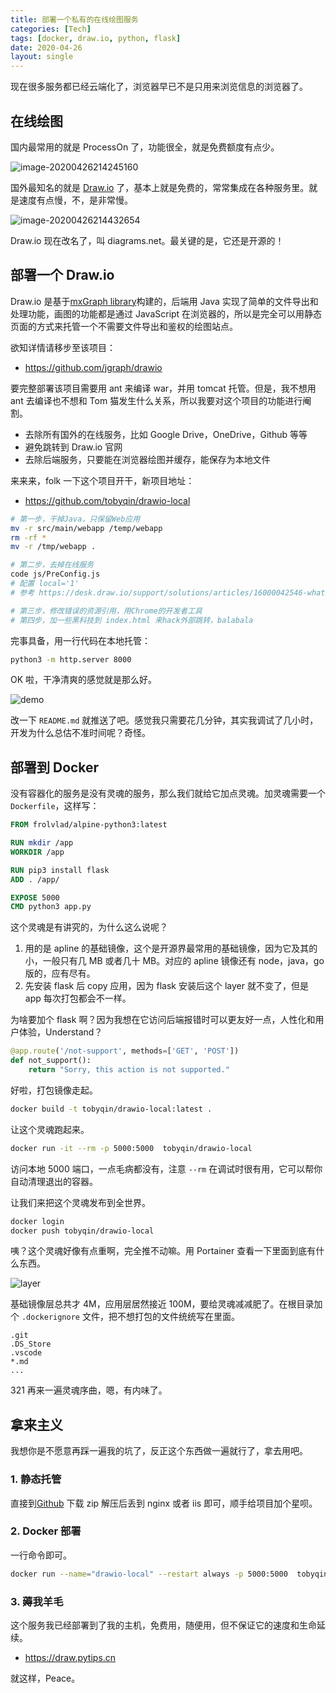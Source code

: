 ```yaml
---
title: 部署一个私有的在线绘图服务
categories: [Tech]
tags: [docker, draw.io, python, flask]
date: 2020-04-26
layout: single
---
```


现在很多服务都已经云端化了，浏览器早已不是只用来浏览信息的浏览器了。

<!-- more -->

## 在线绘图

国内最常用的就是 ProcessOn 了，功能很全，就是免费额度有点少。

![image-20200426214245160](https://tobyqin.github.io/images/image-20200426214245160.png)

国外最知名的就是 [Draw.io](https://draw.io) 了，基本上就是免费的，常常集成在各种服务里。就是速度有点慢，不，是非常慢。

![image-20200426214432654](https://tobyqin.github.io/images/image-20200426214432654.png)

Draw.io 现在改名了，叫 diagrams.net。最关键的是，它还是开源的！

## 部署一个 Draw.io

Draw.io 是基于[mxGraph library](https://github.com/jgraph/mxgraph)构建的，后端用 Java 实现了简单的文件导出和处理功能，画图的功能都是通过 JavaScript 在浏览器的，所以是完全可以用静态页面的方式来托管一个不需要文件导出和鉴权的绘图站点。

欲知详情请移步至该项目：

- <https://github.com/jgraph/drawio>

要完整部署该项目需要用 ant 来编译 war，并用 tomcat 托管。但是，我不想用 ant 去编译也不想和 Tom 猫发生什么关系，所以我要对这个项目的功能进行阉割。

- 去除所有国外的在线服务，比如 Google Drive，OneDrive，Github 等等
- 避免跳转到 Draw.io 官网
- 去除后端服务，只要能在浏览器绘图并缓存，能保存为本地文件

来来来，folk 一下这个项目开干，新项目地址：

- <https://github.com/tobyqin/drawio-local>

```bash
# 第一步，干掉Java，只保留Web应用
mv -r src/main/webapp /temp/webapp
rm -rf *
mv -r /tmp/webapp .

# 第二步，去掉在线服务
code js/PreConfig.js
# 配置 local='1'
# 参考 https://desk.draw.io/support/solutions/articles/16000042546-what-url-parameters-are-supported-

# 第三步，修改错误的资源引用，用Chrome的开发者工具
# 第四步，加一些黑科技到 index.html 来hack外部跳转，balabala
```

完事具备，用一行代码在本地托管：

```bash
python3 -m http.server 8000
```

OK 啦，干净清爽的感觉就是那么好。

![demo](https://tobyqin.github.io/images/demo.jpg)

改一下 `README.md` 就推送了吧。感觉我只需要花几分钟，其实我调试了几小时，开发为什么总估不准时间呢？奇怪。

## 部署到 Docker

没有容器化的服务是没有灵魂的服务，那么我们就给它加点灵魂。加灵魂需要一个 `Dockerfile`，这样写：

```dockerfile
FROM frolvlad/alpine-python3:latest

RUN mkdir /app
WORKDIR /app

RUN pip3 install flask
ADD . /app/

EXPOSE 5000
CMD python3 app.py
```

这个灵魂是有讲究的，为什么这么说呢？

1. 用的是 apline 的基础镜像，这个是开源界最常用的基础镜像，因为它及其的小，一般只有几 MB 或者几十 MB。对应的 apline 镜像还有 node，java，go 版的，应有尽有。
2. 先安装 flask 后 copy 应用，因为 flask 安装后这个 layer 就不变了，但是 app 每次打包都会不一样。

为啥要加个 flask 啊？因为我想在它访问后端报错时可以更友好一点，人性化和用户体验，Understand？

```python
@app.route('/not-support', methods=['GET', 'POST'])
def not_support():
    return "Sorry, this action is not supported."
```

好啦，打包镜像走起。

```bash
docker build -t tobyqin/drawio-local:latest .
```

让这个灵魂跑起来。

```bash
docker run -it --rm -p 5000:5000  tobyqin/drawio-local
```

访问本地 5000 端口，一点毛病都没有，注意 `--rm` 在调试时很有用，它可以帮你自动清理退出的容器。

让我们来把这个灵魂发布到全世界。

```bash
docker login
docker push tobyqin/drawio-local
```

咦？这个灵魂好像有点重啊，完全推不动嘛。用 Portainer 查看一下里面到底有什么东西。

![layer](https://tobyqin.github.io/images/image-20200426222414429.png)

基础镜像层总共才 4M，应用层居然接近 100M，要给灵魂减减肥了。在根目录加个 `.dockerignore` 文件，把不想打包的文件统统写在里面。

```
.git
.DS_Store
.vscode
*.md
...
```

321 再来一遍灵魂序曲，嗯，有内味了。

## 拿来主义

我想你是不愿意再踩一遍我的坑了，反正这个东西做一遍就行了，拿去用吧。

### 1. 静态托管

直接到[Github](https://github.com/tobyqin/drawio-local) 下载 zip 解压后丢到 nginx 或者 iis 即可，顺手给项目加个星呗。

### 2. Docker 部署

一行命令即可。

```bash
docker run --name="drawio-local" --restart always -p 5000:5000  tobyqin/drawio-local
```

### 3. 薅我羊毛

这个服务我已经部署到了我的主机，免费用，随便用，但不保证它的速度和生命延续。

- <https://draw.pytips.cn>

就这样，Peace。
